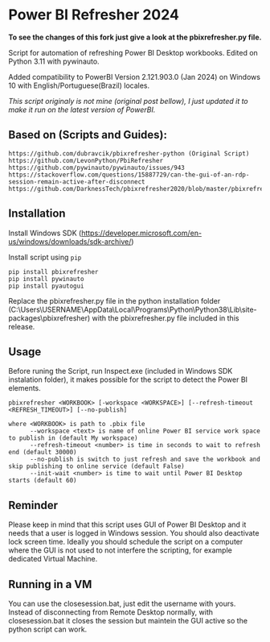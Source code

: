 Power BI Refresher 2024
======
**To see the changes of this fork just give a look at the pbixrefresher.py file.**

Script for automation of refreshing Power BI Desktop workbooks. Edited on Python 3.11 with pywinauto.

Added compatibility to PowerBI Version 2.121.903.0 (Jan 2024) on Windows 10 with English/Portuguese(Brazil) locales.

*This script originaly is not mine (original post bellow), I just updated it to make it run on the latest version of PowerBI.*

Based on (Scripts and Guides):
------
```
https://github.com/dubravcik/pbixrefresher-python (Original Script)
https://github.com/LevonPython/PbiRefresher
https://github.com/pywinauto/pywinauto/issues/943 
https://stackoverflow.com/questions/15887729/can-the-gui-of-an-rdp-session-remain-active-after-disconnect
https://github.com/DarknessTech/pbixrefresher2020/blob/master/pbixrefresher.py
```
Installation
------
Install Windows SDK (https://developer.microsoft.com/en-us/windows/downloads/sdk-archive/)

Install script using `pip`

```
pip install pbixrefresher
pip install pywinauto 
pip install pyautogui
```
Replace the pbixrefresher.py file in the python installation folder (C:\Users\USERNAME\AppData\Local\Programs\Python\Python38\Lib\site-packages\pbixrefresher) with the pbixrefresher.py file included in this release.

Usage
-----
Before runing the Script, run Inspect.exe (included in Windows SDK instalation folder), it makes possible for the script to detect the Power BI elements.

```
pbixrefresher <WORKBOOK> [-workspace <WORKSPACE>] [--refresh-timeout <REFRESH_TIMEOUT>] [--no-publish]

where <WORKBOOK> is path to .pbix file
      --workspace <text> is name of online Power BI service work space to publish in (default My workspace)
      --refresh-timeout <number> is time in seconds to wait to refresh end (default 30000)
      --no-publish is switch to just refresh and save the workbook and skip publishing to online service (default False)
      --init-wait <number> is time to wait until Power BI Desktop starts (default 60)
```

Reminder
-----
Please keep in mind that this script uses GUI of Power BI Desktop and it needs that a user is logged in Windows session. You should also deactivate lock screen time. Ideally you should schedule the script on a computer where the GUI is not used to not interfere the scripting, for example dedicated Virtual Machine.

Running in a VM
-----

You can use the closesession.bat, just edit the username with yours. Instead of disconnecting from Remote Desktop normally, with closesession.bat it closes the session but maintein the GUI active so the python script can work.
